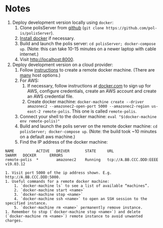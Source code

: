 # Notes
1. Deploy development version locally using `docker`:
    1. Clone polisServer from [github](https://github.com/pol-is/polisServer) (`git clone https://github.com/pol-is/polisServer`).
    1. [Install docker](https://docs.docker.com/get-docker/) if necessary.
    1. Build and launch the polis server: `cd polisServer; docker-compose up`. (Note: this can take 10-15 minutes on a newer laptop with cable internet.)
    1. Visit [http://localhost:8000](http://localhost:8000).
1. Deploy development version on a cloud provider: 
    1. Follow [instructions](https://docs.docker.com/machine/get-started-cloud/) to create a remote docker machine. (There are [many](https://docs.docker.com/machine/drivers/) host options.)
    1. For AWS:
        1. If necessary, follow instructions at [docker.com](https://docs.docker.com/machine/examples/aws/) to sign up for AWS,  configure credentials, create an AWS account and create an AWS credential file. 
        2. Create docker machine: `docker-machine create --driver amazonec2 --amazonec2-open-port 5000 --amazonec2-region us-east-2 remote-polis`. This one is called `remote-polis`. 
    1. Connect your shell to the docker machine: `eval "$(docker-machine env remote-polis)"` 
    1. Build and launch the polis server on the remote docker machine: `cd polisServer; docker-compose up`. (Note: the build took ~10 minutes on a default aws machine.)
    1. Find the IP address of the docker machine: 
```
NAME          ACTIVE   DRIVER       STATE     URL                         SWARM   DOCKER      ERRORS
remote-polis  *        amazonec2    Running   tcp://A.BB.CCC.DDD:EEEE             v19.03.12
```
    1. Visit port 5000 of the ip address shown. E.g. http://A.BB.CCC.DDD:5000. 
    1. Useful commands for a remote docker machine:
        1. `docker-machine ls` to see a list of available “machines”.
        2. `docker-machine start <name>` 
        3. `docker-machine stop <name>`
        4. `docker-machine ssh <name>` to open an SSH session to the specified instance.
        5. `docker-machine rm <name>` permanently remove instance. 
    1. Remember to stop (`docker-machine stop <name>`) and delete (`docker-machine rm <name>`) remote instance to avoid unwanted charges.
